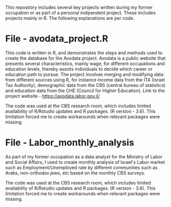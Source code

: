 
This repository includes several key projects written during my former occupation or as part of a personal indipendent project.
These includes projects mainly in R.
The following explanations are per code.

# File - avodata_project.R

This code is written in R, and demonstrates the steps and methods used to create the database for the Avodata project.
Avodata is a public website that presents several characteristics, mainly wage, for different occupations and education levels, 
thereby assists individuals to decide which career or education path to pursue. 
The project involves merging and modifying data from different sources using R, 
for instance income data from the ITA (Israel Tax Authority), demographic data from the CBS (central bureau of statistics) 
and education data from the CHE (Council for Higher Education).
Link to the project website - https://avodata.labor.gov.il/

The code was used at the CBS research room, which includes limited availability of R/Rstudio updates and R packages. (R version - 3.6).
This limitation forced me to create workarounds when relevant packages were missing.

# File - Labor_monthly_analysis
As part of my former occupation as a data analyst for the Ministry of Labor and Social Affairs,
I used to create monthly analysis of Israel's Labor market such as Employment/Unemployed rate by different communities
such as Arabs, non-orthodox jews, etc based on the monthly CBS surveys.

The code was used at the CBS research room, which includes limited availability of R/Rstudio updates and R packages. (R version - 3.6).
This limitation forced me to create workarounds when relevant packages were missing.
